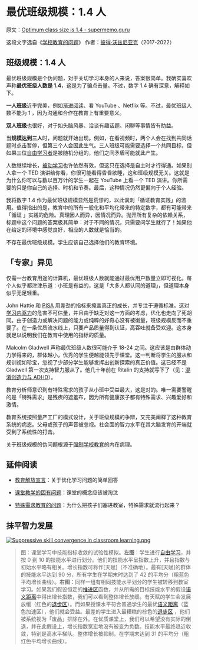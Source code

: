 # 最优班级规模：1.4 人

原文：[Optimum class size is 1.4 - supermemo.guru](https://supermemo.guru/wiki/Optimum_class_size_is_1.4)

这段文字选自《[学校教育的问题](https://supermemo.guru/wiki/Problem_of_Schooling)》 作者：[彼得·沃兹尼亚克](https://supermemo.guru/wiki/Piotr_Wozniak)（2017-2022）

## 班级规模：1.4 人

最优班级规模是个伪问题，对于关切学习本身的人来说，答案很简单。我确实喜欢声称**最优班级人数是 1.4**，这是为了骗点击量。不过，数字 1.4 确有深意，解释如下。

**一人班级**近乎完美，例如[渐进阅读](https://supermemo.guru/wiki/Incremental_reading)、看 YouTube 、Netflix 等。不过，最优班级人数不能为 1 ，因为沟通和合作在教育上有重要意义。

**双人班级**也很好，对于如头脑风暴、洽谈有趣话题、闲聊等事情皆有助益。

当**规模达到三人**时，问题就开始出现。例如，在看视频时，两个人会在找到共同话题时点击暂停，但第三个人会因此生气。三人班级可能需要选择一个共同目标，但如果三位[自由学习者](https://supermemo.guru/wiki/Free_learning)是被随机分组的，他们之间矛盾可能就此产生。

人数继续增长，[被动学习](https://supermemo.guru/wiki/Passive_learning)也许依然有效，但这只在选择是自主时才行得通。如果别人拿一个 TED 演讲给你看，你很可能看得昏昏欲睡，这和班级规模无关。这就是为什么你可以与数以百万计的学生一起在 YouTube 上看一个 TED 演讲。你所需要的只是你自己的选择、时机和节奏。最后，这种情况仍然更偏向于个人经验。

我将数字 1.4 作为最优班级规模显然是荒谬的，以此讽刺「循证教育实践」的滥用。值得指出的是，教育中的所有一般化和平均化带来的特定数字，都有可能带来「循证 」实践的危险。真理因人而异，因情况而异。抛开所有复杂的依赖关系，标题中这个问题的答案极其简单：对于不同的情况，只需要问学生就行了！如果他在给定的环境中感觉良好，相应的人数就是恰当的。

不存在最优班级规模。学生应该自己选择他们的教育环境。

## 「专家」异见

仅需一台教育用途的计算机，最优班级人数就能通过最优用户数量立即可视化。每个人似乎都津津乐道：小班是有益的，这是「大多人都认同的道理」，但道理本身似乎无足轻重。

John Hattie 和 [PISA](https://supermemo.guru/wiki/PISA) 用差劲的指标来掩盖真正的成长，并专注于遵循标准。这对[学习内驱力](https://supermemo.guru/wiki/Learn_drive)的危害不可估量，并且由于缺乏对这一方面的考虑，优化也走向了死胡同。由于创造力或解决问题的能力或纯粹的好奇心没有被衡量，班级规模反而不重要了。在一条优质流水线上，只要产品质量得到认证，高吞吐就备受欢迎。这本身就足以说明我们在教育中使用的指标的质量。

Malcolm Gladwell 声称最优班级人数很可能介于 18-24 之间。这应该是由群体动力学得来的，群体越小，优秀的学生便越能领先于课堂。这一判断将学生的服从和规训视如珍宝，忽视了少部分学生能够发挥出创新探索的真正价值。这已经不是 Gladwell 第一次支持智力服从了。他几十年前在 Ritalin 的支持就写下了（见：[混淆创造力与 ADHD](https://supermemo.guru/wiki/Confusing_creativity_with_ADHD)）。

教育分析师意识到有特殊需求的孩子从小班中受益最大，这是对的。唯一需要警醒的是「特殊需求」是残疾的遮羞布，因为所有健康孩子都有特殊需求、兴趣爱好和激情。

教育系统按照量产工厂的模式设计，关于班级规模的争辩，又完美阐释了这种教育系统的病态。父母或孩子的声音被忽视。社会面的智力水平在其大脑发育的开端就受到了系统性的打击。

关于班级规模的伪问题根源于[强制学校教育](https://supermemo.guru/wiki/Compulsory_schooling)的内在病理。

## 延伸阅读

- [教育解放宣言](https://supermemo.guru/wiki/Declaration_of_Educational_Emancipation)：关于优化学习问题的简单回答

- [课堂教学的固有问题](https://supermemo.guru/wiki/Inherent_problems_of_classroom_schooling)：课堂的概念应该被淘汰

- [特殊需求教育的问题](https://supermemo.guru/wiki/Problems_with_special-needs_education)：为什么把孩子们塞进教室，特殊需求就流行起来？

## 抹平智力发展

[![Suppressive skill convergence in classroom learning.png](https://supermemo.guru/images/thumb/f/f2/Suppressive_skill_convergence_in_classroom_learning.png/400px-Suppressive_skill_convergence_in_classroom_learning.png)](https://supermemo.guru/wiki/File:Suppressive_skill_convergence_in_classroom_learning.png)

> 图：课堂学习中技能指标收敛的试验性模拟。**左图**：学生进行[自由学习](https://supermemo.guru/wiki/Free_learning)，并按 0 到 10 的技能水平进行划分。他们的技能水平呈指数上升，并且指数与初始水平略有相关。增长指数可称作[天赋]（不准确地）。最有[天赋]的群体的技能水平达到 90 分，所有学生在学期末时达到了 42 的平均分（粗蓝色平均增长曲线）。**右图**：同样一组有相同技能水平划分的学生被转移到教室学习。如果我们假设恒定的[推进区](https://supermemo.guru/wiki/Push_zone)函数，并从所需的目标技能水平的假设[语义距离](https://supermemo.guru/wiki/Semantic_distance)中得出增长指数，我们可以看到整体增长放缓。有天赋的学生会发展放缓（红色的[退步区](https://supermemo.guru/wiki/Regress_zone)）。而如果授课水平符合普通学生的最优[语义距离](https://supermemo.guru/wiki/Semantic_distance)（蓝色加速区），他们就会受益。最差的学生进入最糟糕的棕色的[退步区](https://supermemo.guru/wiki/Regress_zone) ，他们被系统视为「废品」排除在外。在优质课堂上，我们可以希望没有实际的倒退，并在此假设上，增长指数宽宏地没有被变为负数。技能水平最终趋近收敛，特别是高水平梯队。整体增长被抑制，在学期末达到 31 的平均分（粗红色平均增长曲线）。